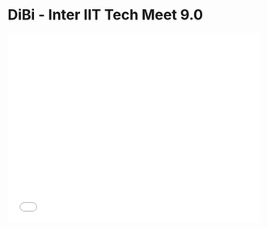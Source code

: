 # DiBi - Inter IIT Tech Meet 9.0


<embed src="[http://example.com/the.pdf](https://github.com/DiBi-iitg/.github/blob/main/Inter%20IIT%20GradCapitalPS%20(1)-compressed.pdf)https://github.com/DiBi-iitg/.github/blob/main/Inter%20IIT%20GradCapitalPS%20(1)-compressed.pdf" width="500" height="375" 
 type="application/pdf">
